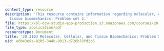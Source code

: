 ```yaml
---
content_type: resource
description: 'This resource contains information regarding molecular, cellular, and
  tissue biomechanics: Problem set 2.'
file: https://ol-ocw-studio-app-production.s3.amazonaws.com/courses/20-310j-molecular-cellular-and-tissue-biomechanics-spring-2015/e0b43e9a82b5344b8913d728b78fd2c6_MIT20_310JS15_PS2.pdf
file_type: application/pdf
resourcetype: Document
title: '20.310J Molecular, Cellular, and Tissue Biomechanics: Problem Set 2'
uid: e0b43e9a-82b5-344b-8913-d728b78fd2c6
---
```

